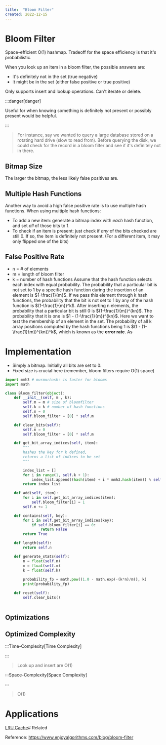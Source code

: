 ```yaml
---
title:  "Bloom Filter"
created: 2022-12-15
---
```





# Bloom Filter
Space-efficient O(1) hashmap. Tradeoff for the space efficiency is that it's probabilistic.

When you look up an item in a bloom filter, the possible answers are:
- It's definitely not in the set (true negative)
- It might be in the set (either false positive or true positive)

Only supports insert and lookup operations. Can't iterate or delete.


:::danger[danger] 

Useful for when knowing something is definitely not present or possibly present would be helpful. 

:::
> 
> For instance, say we wanted to query a large database stored on a rotating hard drive (slow to read from). Before querying the disk, we could check for the record in a bloom filter and see if it's definitely not in there.

## Bitmap Size
The larger the bitmap, the less likely false positives are.

## Multiple Hash Functions
Another way to avoid a high false positive rate is to use multiple hash functions.
When using multiple hash functions:
- To add a new item: generate a bitmap index with _each_ hash function, and set _all_ of those bits to 1.
- To check if an item is present: just check if _any_ of the bits checked are still 0. If so, the item is definitely not present. (For a different item, it may only flipped one of the bits)

## False Positive Rate
- n = # of elements
- m = length of bloom filter
- k = number of hash functions
Assume that the hash function selects each index with equal probability. 
The probability that a particular bit is not set to 1 by a specific hash function during the insertion of an element is $1-\frac{1}{m}$.
If we pass this element through k hash functions, the probability that the bit is not set to 1 by any of the hash function is $(1-\frac{1}{m})^k$.
After inserting n elements, the probability that a particular bit is still 0 is $(1-\frac{1}{m})^{kn}$.
The probability that it is one is $1 - (1-\frac{1}{m})^{kn}$.
Here we want to test the membership of an element in the set. The probability of all k array positions computed by the hash functions being 1 is $(1 - (1-\frac{1}{m})^{kn})^k$, which is known as the **error rate**.
As 

# Implementation
- Simply a bitmap. Initially all bits are set to 0. 
- Fixed size is crucial here (remember, bloom filters require O(1) space)


```python
import mmh3 # murmurhash: is faster for blooms
import math

class Bloom_filter(object):
	def __init__(self, m , k):
		self.m = m # size of bloomfilter
		self.k = k # number of hash functions
		self.n = 0
		self.bloom_filter = [0] * self.m

	def clear_bits(self):
		self.n = 0
		self.bloom_filter = [0] * self.m

	def get_bit_array_indices(self, item):
		"""
		hashes the key for k defined, 
		returns a list of indices to be set 
		"""

		index_list = []
		for i in range(1, self.k + 1):
			index_list.append((hash(item) + i * mmh3.hash(item)) % self.m)
		return index_list

	def add(self, item):
		for i in self.get_bit_array_indices(item):
			self.bloom_filter[i] = 1
		self.n += 1

	def contains(self, key):
		for i in self.get_bit_array_indices(key):
			if self.bloom_filter[i] == 0:
				return False
		return True

	def length(self):
		return self.n

	def generate_stats(self):
		n = float(self.n)
		m = float(self.m)
		k = float(self.k)
	
		probability_fp = math.pow((1.0 - math.exp(-(k*n)/m)), k)
		print(probability_fp)

	def reset(self):
		self.clear_bits()
			
```

## Optimizations

## Optimized Complexity

:::Time-Complexity[Time Complexity] 


:::
>Look up and insert are O(1)

:::Space-Complexity[Space Complexity] 


:::
>O(1)

# Applications
[LRU Cache](</docs/DS/LRU Cache.md>)# Related

Reference: https://www.enjoyalgorithms.com/blog/bloom-filter